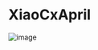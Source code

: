 # XiaoCxApril
![image](https://github.com/chuckbiu/XiaoCxApril/assets/115560020/67c6f1d5-f07a-4415-8846-6422e3277cd2)
